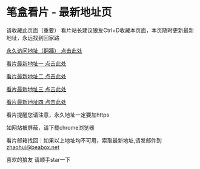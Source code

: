 # 笔盒看片 - 最新地址页

请收藏此页面（重要）
看片站长建议狼友Ctrl+D收藏本页面，本页随时更新最新地址，永远找到回家路

[永久访问地址（翻牆） 点击此处](https://beabox.net/)

[看片最新地址一 点击此处](https://7ntsxbojh8.shop)

[看片最新地址二 点击此处](https://bxu9l1r4n0.shop)

[看片最新地址三 点击此处](https://bxp1y0h3m1.shop)

[看片最新地址四 点击此处](https://bhi8v1s6k8.shop)

看片提醒您请注意，永久地址一定要加https

如网站被屏蔽，请下载chrome浏览器

看片邮箱找回：如果以上地址均不可用，索取最新地址,请发邮件到 zhaohui@beabox.net

喜欢的狼友 请顺手star一下